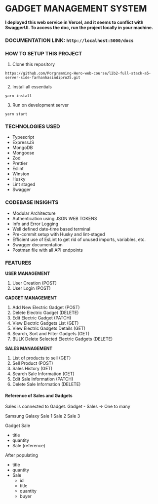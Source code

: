 # GADGET MANAGEMENT SYSTEM

**I deployed this web service in Vercel, and it seems to conflict with SwaggerUI. To access the doc, run the project locally in your machine.**

### DOCUMENTATION LINK: `http://localhost:5000/docs`

### HOW TO SETUP THIS PROJECT

1. Clone this repository

`https://github.com/Porgramming-Hero-web-course/l2b2-full-stack-a5-server-side-farhanhasindipro25.git`

2. Install all essentials

`yarn install`

3. Run on development server

`yarn start`

### TECHNOLOGIES USED

- Typescript
- ExpressJS
- MongoDB
- Mongoose
- Zod
- Prettier
- Eslint
- Winston
- Husky
- Lint staged
- Swagger

### CODEBASE INSIGHTS

- Modular Architecture
- Authentication using JSON WEB TOKENS
- Info and Error Logging
- Well defined date-time based terminal
- Pre-commit setup with Husky and lint-staged
- Efficient use of EsLint to get rid of unused imports, variables, etc.
- Swagger documentation
- Postman file with all API endpoints

### FEATURES

**USER MANAGEMENT**

1. User Creation (POST)
2. User Login (POST)

**GADGET MANAGEMENT**

1. Add New Electric Gadget (POST)
2. Delete Electric Gadget (DELETE)
3. Edit Electric Gadget (PATCH)
4. View Electric Gadgets List (GET)
5. View Electric Gadgets Details (GET)
6. Search, Sort and Filter Gadgets (GET)
7. BULK Delete Selected Electric Gadgets (DELETE)

**SALES MANAGEMENT**

1. List of products to sell (GET)
2. Sell Product (POST)
3. Sales History (GET)
4. Search Sale Information (GET)
5. Edit Sale Information (PATCH)
6. Delete Sale Information (DELETE)

#### Reference of Sales and Gadgets

Sales is connected to Gadget.
Gadget - Sales -> One to many

Samsung Galaxy
Sale 1
Sale 2
Sale 3

Gadget Sale

- title
- quantity
- Sale (reference)

After populating

- title
- quantity
- Sale
  - id
  - title
  - quantity
  - buyer
